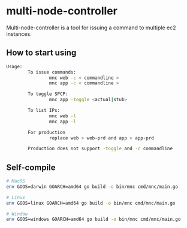 # multi-node-controller

Multi-node-controller is a tool for issuing a command to multiple ec2 instances.

## How to start using

```bash
Usage:
        To issue commands:
                mnc web -c < commandline >
                mnc app -c < commandline >

        To toggle SPCP:
                mnc app -toggle <actual|stub>

        To list IPs:
                mnc web -l
                mnc app -l

        For production
                replace web > web-prd and app > app-prd

        Production does not support -toggle and -c commandline
```

## Self-compile

```bash
# MacOS
env GOOS=darwin GOARCH=amd64 go build -o bin/mnc cmd/mnc/main.go

# Linux
env GOOS=linux GOARCH=amd64 go build -o bin/mnc cmd/mnc/main.go

# Window
env GOOS=windows GOARCH=amd64 go build -o bin/mnc cmd/mnc/main.go
```
